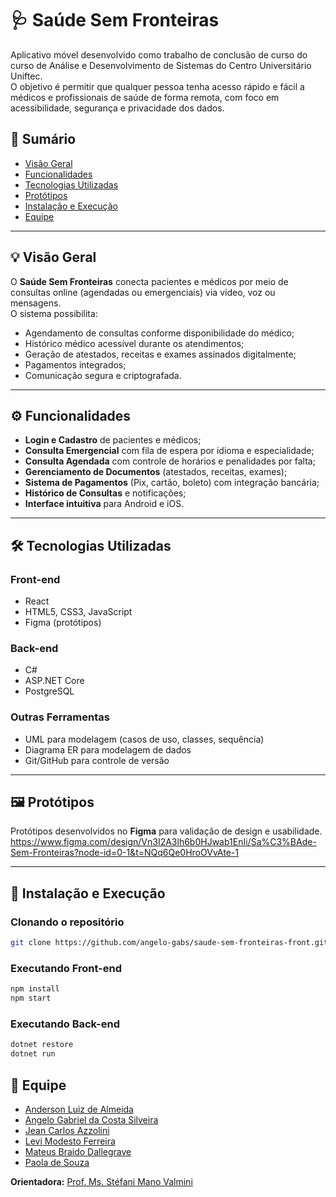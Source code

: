 # 🩺 Saúde Sem Fronteiras  

Aplicativo móvel desenvolvido como trabalho de conclusão de curso do curso de Análise e Desenvolvimento de Sistemas do Centro Universitário Uniftec.  
O objetivo é permitir que qualquer pessoa tenha acesso rápido e fácil a médicos e profissionais de saúde de forma remota, com foco em acessibilidade, segurança e privacidade dos dados.  

## 📜 Sumário  
- [Visão Geral](#visão-geral)  
- [Funcionalidades](#funcionalidades)  
- [Tecnologias Utilizadas](#tecnologias-utilizadas)  
- [Protótipos](#protótipos)  
- [Instalação e Execução](#instalação-e-execução)  
- [Equipe](#equipe)  

---

## 💡 Visão Geral  
O **Saúde Sem Fronteiras** conecta pacientes e médicos por meio de consultas online (agendadas ou emergenciais) via vídeo, voz ou mensagens.  
O sistema possibilita:  
- Agendamento de consultas conforme disponibilidade do médico;  
- Histórico médico acessível durante os atendimentos;  
- Geração de atestados, receitas e exames assinados digitalmente;  
- Pagamentos integrados;  
- Comunicação segura e criptografada.  

---

## ⚙️ Funcionalidades  
- **Login e Cadastro** de pacientes e médicos;  
- **Consulta Emergencial** com fila de espera por idioma e especialidade;  
- **Consulta Agendada** com controle de horários e penalidades por falta;  
- **Gerenciamento de Documentos** (atestados, receitas, exames);  
- **Sistema de Pagamentos** (Pix, cartão, boleto) com integração bancária;  
- **Histórico de Consultas** e notificações;  
- **Interface intuitiva** para Android e iOS.  

---

## 🛠 Tecnologias Utilizadas  

### Front-end  
- React  
- HTML5, CSS3, JavaScript  
- Figma (protótipos)  

### Back-end  
- C#  
- ASP.NET Core  
- PostgreSQL  

### Outras Ferramentas  
- UML para modelagem (casos de uso, classes, sequência)  
- Diagrama ER para modelagem de dados  
- Git/GitHub para controle de versão  

---

## 🖼 Protótipos  
Protótipos desenvolvidos no **Figma** para validação de design e usabilidade.  
https://www.figma.com/design/Vn3I2A3lh6b0HJwab1EnIi/Sa%C3%BAde-Sem-Fronteiras?node-id=0-1&t=NQq6Qe0HroOVvAte-1

---

## 🚀 Instalação e Execução  

### Clonando o repositório  
```bash
git clone https://github.com/angelo-gabs/saude-sem-fronteiras-front.git

```
### Executando Front-end
```bash
npm install
npm start
```

### Executando Back-end
```bash
dotnet restore
dotnet run
```

## 👥 Equipe  
- [Anderson Luiz de Almeida](https://github.com/AndersonLuizdeAlmeid)  
- [Angelo Gabriel da Costa Silveira](https://github.com/angelo-gabs)  
- [Jean Carlos Azzolini](https://github.com/JeanAzzolini)  
- [Levi Modesto Ferreira](https://github.com/usuario-levi)  
- [Mateus Braido Dallegrave](https://github.com/usuario-mateus)  
- [Paola de Souza](https://github.com/usuario-paola)  

**Orientadora:** [Prof. Ms. Stéfani Mano Valmini](https://github.com/usuario-stefani)  





